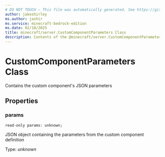 ```yaml
---
# DO NOT TOUCH — This file was automatically generated. See https://github.com/mojang/minecraftapidocsgenerator to modify descriptions, examples, etc.
author: jakeshirley
ms.author: jashir
ms.service: minecraft-bedrock-edition
ms.date: 02/10/2025
title: minecraft/server.CustomComponentParameters Class
description: Contents of the @minecraft/server.CustomComponentParameters class.
---
```

# CustomComponentParameters Class

Contains the custom component's JSON parameters

## Properties

### **params**
`read-only params: unknown;`

JSON object containing the parameters from the custom component definition

Type: *unknown*
